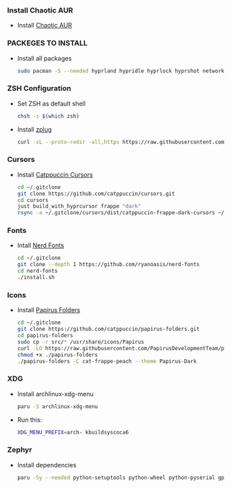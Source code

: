 ### Install Chaotic AUR
- Install [Chaotic AUR](https://aur.chaotic.cx/)

### PACKEGES TO INSTALL 
- Install all packages
    ```bash
    sudo pacman -S --needed hyprland hypridle hyprlock hyprshot network-manager-applet waybar dart-sass neovim gcc npm nodejs python qt5ct qt6ct-kde eww zsh tmux python-pylatexenc lsd zoxide pamixer onefetch vesktop swww kitty stow ttf-fira-code ttf-fira-sans ttf-fira-mono ttf-firacode-nerd git xdg-desktop-portal-hyprland xdg-desktop-portal-wlr lightly-qt lightly-qt6 papirus-icon-theme mako xorg-xcursorgen inkscape just xcur2png rsync lazygit btop paru arm-none-eabi-gcc rsync eza ghostty
    ```
### ZSH Configuration
- Set ZSH as default shell
    ```bash
    chsh -s $(which zsh)
    ```
- Install [zplug](https://github.com/zplug/zplug)
    ```bash
    curl -sL --proto-redir -all,https https://raw.githubusercontent.com/zplug/installer/master/installer.zsh | zsh
    ```

### Cursors

- Install [Catppuccin Cursors](https://github.com/catppuccin/cursors)
    ```bash
    cd ~/.gitclone
    git clone https://github.com/catppuccin/cursors.git
    cd cursors
    just build_with_hyprcursor frappe "dark"
    rsync -a ~/.gitclone/cursors/dist/catppuccin-frappe-dark-cursors ~/.icons
    ```
### Fonts

- Intall [Nerd Fonts](https://github.com/ryanoasis/nerd-fonts)
    ```bash
    cd ~/.gitclone
    git clone --depth 1 https://github.com/ryanoasis/nerd-fonts
    cd nerd-fonts
    ./install.sh
    ```

### Icons

- Install [Papirus Folders](https://github.com/catppuccin/papirus-folders)
    ```bash
    cd ~/.gitclone
    git clone https://github.com/catppuccin/papirus-folders.git
    cd papirus-folders
    sudo cp -r src/* /usr/share/icons/Papirus
    curl -LO https://raw.githubusercontent.com/PapirusDevelopmentTeam/papirus-folders/master/papirus-folders   
    chmod +x ./papirus-folders
    ./papirus-folders -C cat-frappe-peach --theme Papirus-Dark
    ```

### XDG
- Install archlinux-xdg-menu
    ```bash
    paru -S archlinux-xdg-menu
    ```
- Run this:
    ```bash
    XDG_MENU_PREFIX=arch- kbuildsyscoca6
    ```

### Zephyr
- Install dependencies
    ```bash
    paru -Sy --needed python-setuptools python-wheel python-pyserial gperf wget curl xz ninja file cmake bison make flex gcc dtc openocd arm-none-eabi-gcc arm-none-eabi-binutils arm-none-eabi-gdb patchelf dfu-util gcovr python-pytest python-anytree python-breathe python-intelhex python-packaging python-ply python-pyaml python-pyelftools python-pykwalify python-tabulate ccache doxygen python-west
    ```
